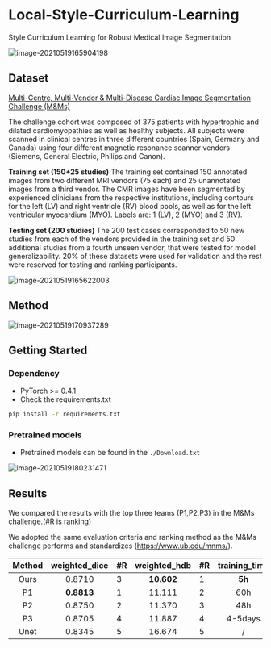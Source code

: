 # Local-Style-Curriculum-Learning

Style Curriculum Learning for Robust Medical Image Segmentation



![image-20210519165904198](http://m.qpic.cn/psc?/V12kySKV4IhBFe/45NBuzDIW489QBoVep5mca00S7NavADVMtrp3ZfazfBsU0sF9ncSMnm5.hKHwnFTyiMNi3xtgHv6i9weYPngqsGfpDYKmZhuN9davucmHPM!/b&bo=jwNfAgAAAAADN8M!&rf=viewer_4)



## Dataset

[Multi-Centre, Multi-Vendor & Multi-Disease Cardiac Image Segmentation Challenge (M&Ms)](https://www.ub.edu/mnms/)

The challenge cohort was composed of 375 patients with hypertrophic and dilated cardiomyopathies as well as healthy subjects. All subjects were scanned in clinical centres in three different countries (Spain, Germany and Canada) using four different magnetic resonance scanner vendors (Siemens, General Electric, Philips and Canon).

**Training set (150+25 studies)** The training set contained 150 annotated images from two different MRI vendors (75 each) and 25 unannotated images from a third vendor. The CMR images have been segmented by experienced clinicians from the respective institutions, including contours for the left (LV) and right ventricle (RV) blood pools, as well as for the left ventricular myocardium (MYO). Labels are: 1 (LV), 2 (MYO) and 3 (RV).

**Testing set (200 studies)** The 200 test cases corresponded to 50 new studies from each of the vendors provided in the training set and 50 additional studies from a fourth unseen vendor, that were tested for model generalizability. 20% of these datasets were used for validation and the rest were reserved for testing and ranking participants.

![image-20210519165622003](http://m.qpic.cn/psc?/V12kySKV4IhBFe/45NBuzDIW489QBoVep5mca00S7NavADVMtrp3ZfazfBk5aII2IMf9KHlyqzxCl7ApD2S5jfzKi8ENIzGKkAIwTDzpvUseGlXVOqRZcROlCU!/b&bo=qAPUAQAAAAADJ3w!&rf=viewer_4)



## Method

![image-20210519170937289](http://m.qpic.cn/psc?/V12kySKV4IhBFe/45NBuzDIW489QBoVep5mca00S7NavADVMtrp3ZfazfAcPmunzFxyzozSnUvP0pfkpZiVXwlCfcHk7Ryr6dBB2sJIu5PIDC37EQyFRtoYw9o!/b&bo=mAPcAQAAAAADJ0Q!&rf=viewer_4)



## Getting Started


### Dependency

- PyTorch >= 0.4.1
- Check the requirements.txt

```bash
pip install -r requirements.txt
```



### Pretrained models

- Pretrained models can be found in the `./Download.txt`

![image-20210519180231471](http://m.qpic.cn/psc?/V12kySKV4IhBFe/45NBuzDIW489QBoVep5mcW1w8w5easkTqE0vkKR424eLmnrapIARumcPvNOR1rzYYNx1QHFzAmMxoa.6qVpHcPryDXL1HEjEfjJCgohzipI!/b&bo=DwOtAAAAAAADF5M!&rf=viewer_4)



## Results

We compared the results with the top three teams (P1,P2,P3) in the M&Ms challenge.(#R is ranking)

We adopted the same evaluation criteria and ranking method as the M&Ms challenge performs and standardizes (https://www.ub.edu/mnms/).

| Method | weighted_dice | #R   | weighted_hdb | #R   | training_time | #R   | test_time |  #R  |
| :----: | :-----------: | ---- | :----------: | ---- | :-----------: | ---- | :-------: | :--: |
|  Ours  |    0.8710     | 3    |  **10.602**  | 1    |    **5h**     | 1    | **0.2s**  |  1   |
|   P1   |  **0.8813**   | 1    |    11.111    | 2    |      60h      | 3    |    1s     |  2   |
|   P2   |    0.8750     | 2    |    11.370    | 3    |      48h      | 2    |   4.8s    |  3   |
|   P3   |    0.8705     | 4    |    11.887    | 4    |    4-5days    | 4    |    N/A    |  4   |
|  Unet  |    0.8345     | 5    |    16.674    | 5    |       /       | /    |     /     |  /   |